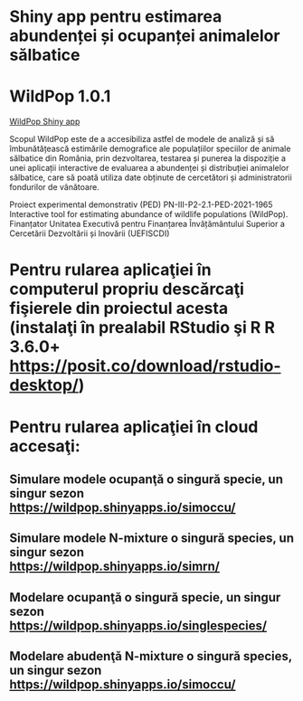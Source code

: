 # Shiny app pentru estimarea abundenței și ocupanței animalelor sălbatice
# WildPop 1.0.1
 [WildPop Shiny app](https://wildpop.ccmesi.ro/)
 
 Scopul WildPop este de a accesibiliza astfel de modele de analiză și să îmbunătățească estimările demografice ale populațiilor speciilor de animale sălbatice din România, prin dezvoltarea, testarea și punerea la dispoziție a unei aplicații interactive de evaluarea a abundenței și distribuției animalelor sălbatice, care să poată utiliza date obținute de cercetători și administratorii fondurilor de vânătoare.

Proiect experimental demonstrativ (PED) PN-III-P2-2.1-PED-2021-1965 Interactive tool for estimating abundance of wildlife populations (WildPop). Finanțator Unitatea Executivă pentru Finanțarea Învățământului Superior a Cercetării Dezvoltării și Inovării (UEFISCDI)

# Pentru rularea aplicaţiei în computerul propriu descărcaţi fişierele din proiectul acesta (instalaţi în prealabil RStudio şi R  R 3.6.0+ https://posit.co/download/rstudio-desktop/)

# Pentru rularea aplicaţiei în cloud accesaţi:

## Simulare modele ocupanţă o singură specie, un singur sezon https://wildpop.shinyapps.io/simoccu/ 
## Simulare modele N-mixture o singură species, un singur sezon https://wildpop.shinyapps.io/simrn/
## Modelare ocupanţă o singură specie, un singur sezon https://wildpop.shinyapps.io/singlespecies/
## Modelare abudenţă N-mixture o singură species, un singur sezon https://wildpop.shinyapps.io/simoccu/
